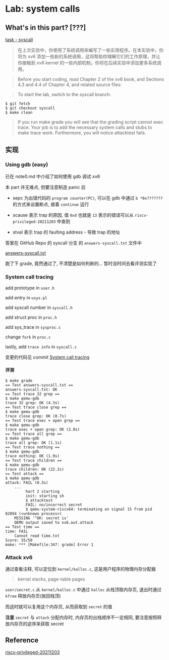 # Lab: system calls

## What's in this part? [???]

[task - syscall](https://pdos.csail.mit.edu/6.S081/2024/labs/syscall.html)

> 在上次实验中，你使用了系统调用来编写了一些实用程序。在本实验中，你将为 xv6 添加一些新的系统调用，这将帮助你理解它们的工作原理，并让你接触到 xv6 kernel 的一些内部机制。你将在后续实验中添加更多系统调用。

> Before you start coding, read Chapter 2 of the xv6 book, and Sections 4.3 and 4.4 of Chapter 4, and related source files:

> To start the lab, switch to the syscall branch:

```shell
$ git fetch
$ git checkout syscall
$ make clean
```

> If you run make grade you will see that the grading script cannot exec trace. Your job is to add the necessary system calls and stubs to make trace work. Furthermore, you will notice attacktest fails.

## 实现

### Using gdb (easy)

已在 note0.md 中介绍了如何使用 gdb 调试 xv6

本 part 并无难点, 但要注意制造 panic 后

- sepc 为出错代码的 `program counter(PC)`, 可以在 gdb 中通过 `b *0x???????` 的方式来设置断点, 接着 `continue` 运行

- scause 表示 trap 的原因, 值 `0xd` 也就是 `13` 表示的错误可以从 `riscv-privileged-20211203` 中查到

- stval 表示 trap 的 faulting address - 导致 trap 的地址

答案在 GitHub Repo 的 syscall 分支 的 `answers-syscall.txt` 文件中

[answers-syscall.txt](https://github.com/n-WN/xv6-labs-2024/blob/7d2c0db0f9d19a67628731f90c2d7d782cd1bedc/answers-syscall.txt)

跑了下 grade, 竟然通过了, 不清楚是如何判断的... 暂时没时间去看评测实现了

### System call tracing

add prototype in `user.h`

add entry in `usys.pl`

add syscall number in `syscall.h`

add struct proc in `proc.h`

add sys_trace in `sysproc.c`

change `fork` in `proc.c`

lastly, add `trace info` in `syscall.c`

变更的代码见 commit [System call tracing](https://github.com/n-WN/xv6-labs-2024/commit/7d2c0db0f9d19a67628731f90c2d7d782cd1bedc)

#### 评测

```shell
$ make grade
== Test answers-syscall.txt == 
answers-syscall.txt: OK 
== Test trace 32 grep == 
$ make qemu-gdb
trace 32 grep: OK (4.3s) 
== Test trace close grep == 
$ make qemu-gdb
trace close grep: OK (0.7s) 
== Test trace exec + open grep == 
$ make qemu-gdb
trace exec + open grep: OK (2.0s) 
== Test trace all grep == 
$ make qemu-gdb
trace all grep: OK (1.1s) 
== Test trace nothing == 
$ make qemu-gdb
trace nothing: OK (1.9s) 
== Test trace children == 
$ make qemu-gdb
trace children: OK (22.2s) 
== Test attack == 
$ make qemu-gdb
attack: FAIL (0.3s) 
    ...
         hart 2 starting
         init: starting sh
         $ attacktest
         FAIL: no/incorrect secret
         $ qemu-system-riscv64: terminating on signal 15 from pid 82894 (<unknown process>)
    MISSING '^OK: secret is'
    QEMU output saved to xv6.out.attack
== Test time == 
time: FAIL 
    Cannot read time.txt
Score: 35/50
make: *** [Makefile:347: grade] Error 1
```

### Attack xv6

通过查看注释, 可以定位到 `kernel/kalloc.c`, 这是用户程序的物理内存分配器

> kernel stacks, page-table pages

`user/secret.c` 从 `kernel/kalloc.c` 中通过 `kalloc` 从栈顶取内存页, 退出时通过 `kfree` 释放内存页(放回栈顶)

而这时就可以复用这个内存页, 从而获取到 `secret` 的值

**注意** `secret` 与 `attack` 分配内存时, 内存页的出栈顺序不一定相同, 要注意按照释放内存页的逆序来获取 secret

## Reference

[riscv-privileged-20211203](https://github.com/riscv/riscv-isa-manual/releases/download/Priv-v1.12/riscv-privileged-20211203.pdf)

